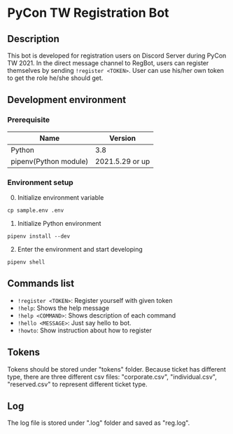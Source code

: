 # PyCon TW Registration Bot

## Description
This bot is developed for registration users on Discord Server during PyCon TW 2021.
In the direct message channel to RegBot, users can register themselves by sending `!register <TOKEN>`.
User can use his/her own token to get the role he/she should get.

## Development environment

### Prerequisite

| Name | Version |
| --- | --- |
| Python | 3.8 |
| pipenv(Python module) | 2021.5.29 or up |

### Environment setup

0. Initialize environment variable

```
cp sample.env .env
```
1. Initialize Python environment

```
pipenv install --dev
```

2. Enter the environment and start developing

```
pipenv shell
```

## Commands list
* `!register <TOKEN>`: Register yourself with given token
* `!help`: Shows the help message
* `!help <COMMAND>`: Shows description of each command
* `!hello <MESSAGE>`: Just say hello to bot.
* `!howto`: Show instruction about how to register

## Tokens
Tokens should be stored under "tokens" folder. Because ticket has different type, there are three different csv files: "corporate.csv", "individual.csv", "reserved.csv" to represent different ticket type.

## Log
The log file is stored under ".log" folder and saved as "reg.log".

